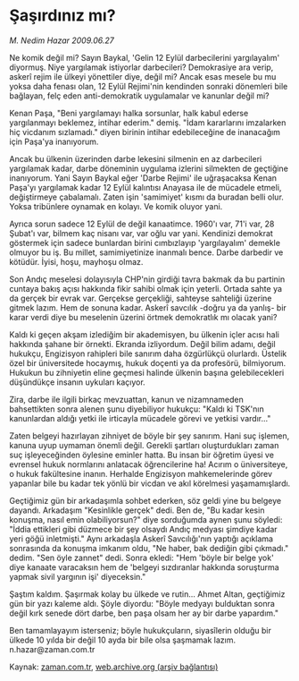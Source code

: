 # Şaşırdınız mı?

*M. Nedim Hazar 2009.06.27*

<tr><td class="metin" colspan="2" style="padding-top: 20px; padding-left: 5px; padding-right: 10px;">Ne komik değil mi? Sayın Baykal, 'Gelin 12 Eylül darbecilerini yargılayalım' diyormuş. Niye yargılamak istiyorlar darbecileri? Demokrasiye ara verip, askerî rejim ile ülkeyi yönettiler diye, değil mi? Ancak esas mesele bu mu yoksa daha fenası olan, 12 Eylül Rejimi'nin kendinden sonraki dönemleri bile bağlayan, felç eden anti-demokratik uygulamalar ve kanunlar değil mi?</td></tr><tr><td class="metin" colspan="2" style="padding-top: 20px; padding-left: 5px; padding-right: 10px;"><p>Kenan Paşa, "Beni yargılamayı halka sorsunlar, halk kabul ederse yargılanmayı beklemez, intihar ederim." demiş. "İdam kararlarını imzalarken hiç vicdanım sızlamadı." diyen birinin intihar edebileceğine de inanacağım için Paşa'ya inanıyorum.
<p>Ancak bu ülkenin üzerinden darbe lekesini silmenin en az darbecileri yargılamak kadar, darbe döneminin uygulama izlerini silmekten de geçtiğine inanıyorum. Yani Sayın Baykal eğer 'Darbe Rejimi' ile uğraşacaksa Kenan Paşa'yı yargılamak kadar 12 Eylül kalıntısı Anayasa ile de mücadele etmeli, değiştirmeye çabalamalı. Zaten işin 'samimiyet' kısmı da buradan belli olur. Yoksa tribünlere oynamak en kolayı. Ve komik oluyor yani.
<p>Ayrıca sorun sadece 12 Eylül de değil kanaatimce. 1960'ı var, 71'i var, 28 Şubat'ı var, bilmem kaç nisanı var, var oğlu var yani. Kendinizi demokrat göstermek için sadece bunlardan birini cımbızlayıp 'yargılayalım' demekle olmuyor bu iş. Bu millet, samimiyetinize inanmalı bence. Darbe darbedir ve kötüdür. İyisi, hoşu, mayhoşu olmaz.
<p>Son Andıç meselesi dolayısıyla CHP'nin girdiği tavra bakmak da bu partinin cuntaya bakış açısı hakkında fikir sahibi olmak için yeterli. Ortada sahte ya da gerçek bir evrak var. Gerçekse gerçekliği, sahteyse sahteliği üzerine gitmek lazım. Hem de sonuna kadar. Askerî savcılık -doğru ya da yanlış- bir karar verdi diye bu meselenin üzerini örtmek demokratlık mı olacak yani?
<p>Kaldı ki geçen akşam izlediğim bir akademisyen, bu ülkenin içler acısı hali hakkında şahane bir örnekti. Ekranda izliyordum. Değil bilim adamı, değil hukukçu, Engizisyon rahipleri bile sanırım daha özgürlükçü olurlardı. Üstelik özel bir üniversitede hocaymış, hukuk doçenti ya da profesörü, bilmiyorum. Hukukun bu zihniyetin eline geçmesi halinde ülkenin başına gelebilecekleri düşündükçe insanın uykuları kaçıyor.
<p>Zira, darbe ile ilgili birkaç mevzuattan, kanun ve nizamnameden bahsettikten sonra alenen şunu diyebiliyor hukukçu: "Kaldı ki TSK'nın kanunlardan aldığı yetki ile irticayla mücadele görevi ve yetkisi vardır..."
<p>Zaten belgeyi hazırlayan zihniyet de böyle bir şey sanırım. Hani suç işlemen, kanuna uyup uymaman önemli değil. Gerekli şartları oluşturdukları zaman suç işleyeceğinden öylesine eminler hatta. Bu insan bir öğretim üyesi ve evrensel hukuk normlarını anlatacak öğrencilerine ha! Acırım o üniversiteye, o hukuk fakültesine inanın. Herhalde Engizisyon mahkemelerinde görev yapanlar bile bu kadar tek yönlü bir vicdan ve akıl körelmesi yaşamamışlardı.
<p>Geçtiğimiz gün bir arkadaşımla sohbet ederken, söz geldi yine bu belgeye dayandı. Arkadaşım "Kesinlikle gerçek" dedi. Ben de, "Bu kadar kesin konuşma, nasıl emin olabiliyorsun?" diye sorduğumda aynen şunu söyledi: "İddia ettikleri gibi düzmece bir şey olsaydı Andıç medyası şimdiye kadar yeri göğü inletmişti." Aynı arkadaşla Askerî Savcılığı'nın yaptığı açıklama sonrasında da konuşma imkanım oldu, "Ne haber, bak dediğin gibi çıkmadı." dedim. "Sen öyle zannet" dedi. Sonra ekledi: "Hem 'böyle bir belge yok' diye kanaate varacaksın hem de 'belgeyi sızdıranlar hakkında soruşturma yapmak sivil yargının işi' diyeceksin."
<p>Şaştım kaldım. Şaşırmak kolay bu ülkede ve rutin... Ahmet Altan, geçtiğimiz gün bir yazı kaleme aldı. Şöyle diyordu: "Böyle medyayı bulduktan sonra değil kırk senede dört darbe, ben paşa olsam her ay bir darbe yapardım."
<p>Ben tamamlayayım isterseniz; böyle hukukçuların, siyasîlerin olduğu bir ülkede 10 yılda bir değil 10 ayda bir bile olsa şaşmamak lazım. n.hazar@zaman.com.tr<br/></p></p></p></p></p></p></p></p></p></p></td></tr>

Kaynak: [zaman.com.tr](http://zaman.com.tr/yazar.do?yazino=863337), [web.archive.org (arşiv bağlantısı)](http://web.archive.org/web/20090627215005/http://zaman.com.tr:80/yazar.do?yazino=863337)
